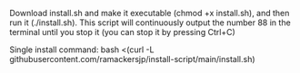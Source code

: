 Download install.sh and make it executable (chmod +x install.sh), and then run it (./install.sh). This script will continuously output the number 88 in the terminal until you stop it (you can stop it by pressing Ctrl+C)

Single install command:
bash <(curl -L githubusercontent.com/ramackersjp/install-script/main/install.sh)
